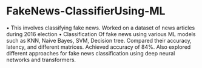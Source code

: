 # FakeNews-ClassifierUsing-ML

• This involves classifying fake news. Worked on a dataset of news articles during 2016 election • Classification Of fake news using various ML models such as KNN, Naive Bayes, SVM, Decision tree. Compared their accuracy, latency, and different matrices. Achieved accuracy of 84%. Also explored different approaches for fake news classification using deep neural networks and transformers.
